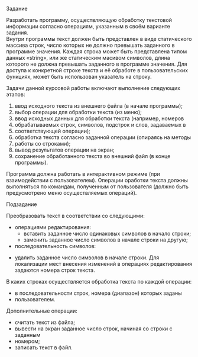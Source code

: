 Задание 

Разработать программу, осуществляющую обработку текстовой информации согласно операциям, указанным в своём варианте задания.  
Внутри программы текст должен быть представлен в виде статического массива строк, число которых не должно превышать заданного в программе значения. Каждая строка может быть представлена типом данных «string», или же статическим масивом символов, длина которого не должна превышать заданного в программе значения. Для доступа к конкретной строке текста и её обработе в пользовательских функциях, может быть использован указатель на строку.  

Задачи данной курсовой работы включают выполнение следующих этапов:  
1.	ввод исходного текста из внешнего файла (в начале программы);
2.	выбор операции для обработки текста (из меню);
3.	ввод исходных данных для обработки текста (например, номеров
4.	обрабатываемых строк, символов, подстрок и слов, задаваемых в
5.	соответствующей операции);
6.	обработка текста согласно заданной операции (опираясь на методы
7.	работы со строками);
8.	вывод результатов операции на экран;
9.	сохранение обработанного текста во внешний файл (в конце программы).

Программа должна работать в интерактивном режиме (при взаимодействии с пользователем). Операции оработки текста должны выполняться по командам, полученным от пользователя (должно быть предусмотрено меню осуществляемых операций).  


Подзадание

Преобразовать текст в соответствии со следующими:  
* операциями редактирования:
  - вставить заданное число одинаковых символов в начало строки;
  - заменить заданное число символов в начале строки на другую;
*	последовательность символов:
  -	удалить заданное число символов в начале строки.
Для локализации мест внесения изменений в операциях редактирования задаются номера строк текста.

В каких строках осуществляется обработка текста по каждой операции:  
*	в последовательности строк, номера (диапазон) которых заданы
*	пользователем.

Дополнительные операции:
*	считать текст из файла;
*	вывести на экран заданное число строк, начиная со строки с заданным
*	номером;
*	записать текст в файл.
